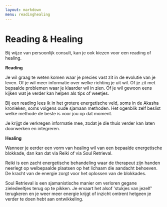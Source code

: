 ```yaml
---
layout: markdown
menu: readinghealing
---
```

# Reading & Healing

Bij wijze van persoonlijk consult, kan je ook kiezen voor een reading of healing.

**Reading**

Je wil graag te weten komen waar je precies vast zit in de evolutie van je leven. Of je wil meer informatie over welke richting je uit wil. Of je zit met bepaalde problemen waar je klaarder wil in zien. Of je wil gewoon eens kijken wat je verder kan helpen als tips of weetjes. 

Bij een reading lees ik in het grotere energetische veld, soms in de Akasha kronieken, soms volgens oude sjamaan methoden. Het ogenblik zelf beslist welke methode de beste is voor jou op dat moment. 

Je krijgt de verkregen informatie mee, zodat je die thuis verder kan laten doorwerken en integreren.


**Healing**

Wanneer je eerder een vorm van healing wil van een bepaalde energetische blokkade, dan kan dat via Reiki of via Soul Retrieval. 

Reiki is een zacht energetische behandeling waar de therapeut zijn handen neerlegt op welbepaalde plaatsen op het lichaam die aandacht behoeven. De kracht van de energie zorgt voor het oplossen van de blokkades.

Soul Retrieval is een sjamanistische manier om verloren gegane zieledeeltjes terug op te pikken. Je ervaart het alsof 'stukjes van jezelf' terugkeren en je weer meer energie krijgt of inzicht omtrent hetgeen je verder te doen hebt aan ontwikkeling. 

